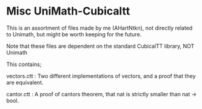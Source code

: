# Misc UniMath-Cubicaltt
This is an assortment of files made by me (AHartNtkn), not directly related to Unimath, but might be worth keeping for the future.

Note that these files are dependent on the standard CubicalTT library, NOT Unimath

This contains;

vectors.ctt : Two different implementations of vectors, and a proof that they are equivalent.

cantor.ctt : A proof of cantors theorem, that nat is strictly smaller than nat -> bool.
